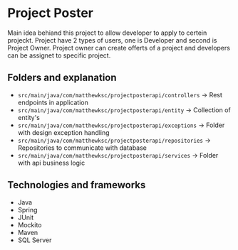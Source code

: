 # Project Poster
Main idea behiand this project to allow developer to apply to certein projeckt.
Project have 2 types of users, one is Developer and second is Project Owner.
Project owner can create offerts of a project and developers can be assignet
to specific project.

## Folders and explanation

* `src/main/java/com/matthewksc/projectposterapi/controllers` -> Rest endpoints in application
* `src/main/java/com/matthewksc/projectposterapi/entity` -> Collection of entity's
* `src/main/java/com/matthewksc/projectposterapi/exceptions` -> Folder with design exception handling 
* `src/main/java/com/matthewksc/projectposterapi/repositories` -> Repositories to communicate with database
* `src/main/java/com/matthewksc/projectposterapi/services` -> Folder with api business logic


## Technologies and frameworks

* Java
* Spring
* JUnit
* Mockito
* Maven
* SQL Server
